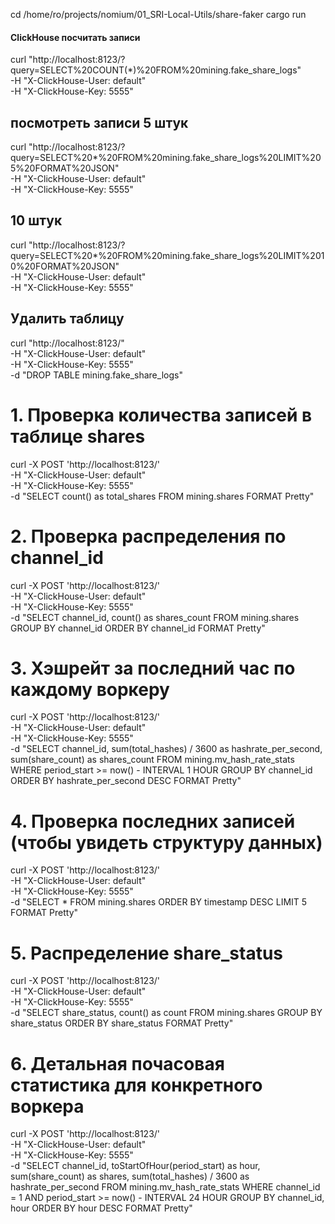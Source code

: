 cd /home/ro/projects/nomium/01_SRI-Local-Utils/share-faker
cargo run

#### ClickHouse посчитать записи
curl "http://localhost:8123/?query=SELECT%20COUNT(*)%20FROM%20mining.fake_share_logs" \
  -H "X-ClickHouse-User: default" \
  -H "X-ClickHouse-Key: 5555"
## посмотреть записи 5 штук
curl "http://localhost:8123/?query=SELECT%20*%20FROM%20mining.fake_share_logs%20LIMIT%205%20FORMAT%20JSON" \
  -H "X-ClickHouse-User: default" \
  -H "X-ClickHouse-Key: 5555"
## 10 штук
curl "http://localhost:8123/?query=SELECT%20*%20FROM%20mining.fake_share_logs%20LIMIT%2010%20FORMAT%20JSON" \
  -H "X-ClickHouse-User: default" \
  -H "X-ClickHouse-Key: 5555"
## Удалить таблицу
curl "http://localhost:8123/" \
  -H "X-ClickHouse-User: default" \
  -H "X-ClickHouse-Key: 5555" \
  -d "DROP TABLE mining.fake_share_logs"

####

# 1. Проверка количества записей в таблице shares
curl -X POST 'http://localhost:8123/' \
-H "X-ClickHouse-User: default" \
-H "X-ClickHouse-Key: 5555" \
-d "SELECT count() as total_shares FROM mining.shares FORMAT Pretty"

# 2. Проверка распределения по channel_id
curl -X POST 'http://localhost:8123/' \
-H "X-ClickHouse-User: default" \
-H "X-ClickHouse-Key: 5555" \
-d "SELECT 
    channel_id,
    count() as shares_count
FROM mining.shares 
GROUP BY channel_id
ORDER BY channel_id
FORMAT Pretty"

# 3. Хэшрейт за последний час по каждому воркеру
curl -X POST 'http://localhost:8123/' \
-H "X-ClickHouse-User: default" \
-H "X-ClickHouse-Key: 5555" \
-d "SELECT 
    channel_id,
    sum(total_hashes) / 3600 as hashrate_per_second,
    sum(share_count) as shares_count
FROM mining.mv_hash_rate_stats 
WHERE period_start >= now() - INTERVAL 1 HOUR
GROUP BY channel_id
ORDER BY hashrate_per_second DESC
FORMAT Pretty"

# 4. Проверка последних записей (чтобы увидеть структуру данных)
curl -X POST 'http://localhost:8123/' \
-H "X-ClickHouse-User: default" \
-H "X-ClickHouse-Key: 5555" \
-d "SELECT * FROM mining.shares
ORDER BY timestamp DESC
LIMIT 5
FORMAT Pretty"

# 5. Распределение share_status
curl -X POST 'http://localhost:8123/' \
-H "X-ClickHouse-User: default" \
-H "X-ClickHouse-Key: 5555" \
-d "SELECT 
    share_status,
    count() as count
FROM mining.shares
GROUP BY share_status
ORDER BY share_status
FORMAT Pretty"

# 6. Детальная почасовая статистика для конкретного воркера
curl -X POST 'http://localhost:8123/' \
-H "X-ClickHouse-User: default" \
-H "X-ClickHouse-Key: 5555" \
-d "SELECT 
    channel_id,
    toStartOfHour(period_start) as hour,
    sum(share_count) as shares,
    sum(total_hashes) / 3600 as hashrate_per_second
FROM mining.mv_hash_rate_stats 
WHERE channel_id = 1
  AND period_start >= now() - INTERVAL 24 HOUR
GROUP BY channel_id, hour
ORDER BY hour DESC
FORMAT Pretty"
